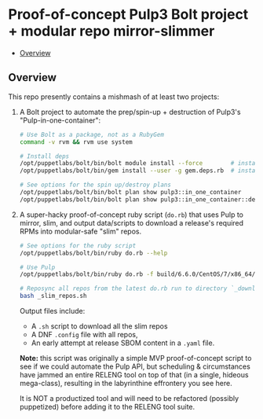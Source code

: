 # Proof-of-concept Pulp3 Bolt project + modular repo mirror-slimmer

<!-- vim-markdown-toc GFM -->

* [Overview](#overview)

<!-- vim-markdown-toc -->

## Overview

This repo presently contains a mishmash of at least two projects:

1. A Bolt project to automate the prep/spin-up + destruction of Pulp3's
   "Pulp-in-one-container":

   ```sh
   # Use Bolt as a package, not as a RubyGem
   command -v rvm && rvm use system

   # Install deps
   /opt/puppetlabs/bolt/bin/bolt module install --force        # install modules
   /opt/puppetlabs/bolt/bin/gem install --user -g gem.deps.rb  # install RubyGems

   # See options for the spin up/destroy plans
   /opt/puppetlabs/bolt/bin/bolt plan show pulp3::in_one_container
   /opt/puppetlabs/bolt/bin/bolt plan show pulp3::in_one_container::destroy files=true force=true
   ```

2. A super-hacky proof-of-concept ruby script (`do.rb`) that uses Pulp to
   mirror, slim, and output data/scripts to download a release's required RPMs
   into modular-safe "slim" repos.

   ```sh
   # See options for the ruby script
   /opt/puppetlabs/bolt/bin/ruby do.rb --help

   # Use Pulp
   /opt/puppetlabs/bolt/bin/ruby do.rb -f build/6.6.0/CentOS/7/x86_64/repo_packages.yaml

   # Reposync all repos from the latest do.rb run to directory `_download_path/`
   bash _slim_repos.sh
   ```

   Output files include:
   * A `.sh` script to download all the slim repos
   * A DNF `.config` file with all repos,
   * An early attempt at release SBOM content in a `.yaml` file.

   **Note:** this script was originally a simple MVP proof-of-concept script
   to see if we could automate the Pulp API, but scheduling & circumstances
   have jammed an entire RELENG tool on top of that (in a single, hideous
   mega-class), resulting in the labyrinthine effrontery you see here.

   It is NOT a productized tool and will need to be refactored (possibly
   puppetized) before adding it to the RELENG tool suite.

